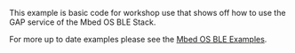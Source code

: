 This example is basic code for workshop use that shows off how to use the GAP service of the Mbed OS BLE Stack. 

For more up to date examples please see the [Mbed OS BLE Examples](http://github.com/armmbed/mbed-os-example-ble).